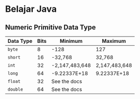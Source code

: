 # Belajar Java

## Numeric Primitive Data Type

| Data Type | Bits | Minimum        | Maximum       |
| --------- | ---- | -------------- | ------------- |
| `byte`    | 8    | -128           | 127           |
| `short`   | 16   | -32,768        | 32,768        |
| `int`     | 32   | -2,147,483,648 | 2,147,483,648 |
| `long`    | 64   | -9.22337E+18   | 9.22337E+18   |
| `float`   | 32   | See the docs   |
| `double`  | 64   | See the docs   |
